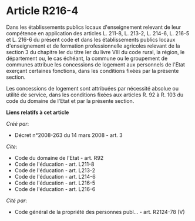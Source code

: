 # Article R216-4

Dans les établissements publics locaux d'enseignement relevant de leur compétence en application des articles L. 211-8, L.
213-2, L. 214-6, L. 216-5 et L. 216-6 du présent code et dans les établissements publics locaux d'enseignement et de
formation professionnelle agricoles relevant de la section 3 du chapitre Ier du titre Ier du livre VIII du code rural, la
région, le département ou, le cas échéant, la commune ou le groupement de communes attribue les concessions de logement aux
personnels de l'Etat exerçant certaines fonctions, dans les conditions fixées par la présente section. 

Les concessions de logement sont attribuées par nécessité absolue ou utilité de service, dans les conditions fixées aux
articles R. 92 à R. 103 du code du domaine de l'Etat et par la présente section.

**Liens relatifs à cet article**

_Créé par_:

  - Décret n°2008-263 du 14 mars 2008 - art. 3

_Cite_:

  - Code du domaine de l'Etat - art. R92
  - Code de l'éducation - art. L211-8
  - Code de l'éducation - art. L213-2
  - Code de l'éducation - art. L214-6
  - Code de l'éducation - art. L216-5
  - Code de l'éducation - art. L216-6

_Cité par_:

  - Code général de la propriété des personnes publ... - art. R2124-78 (V)
